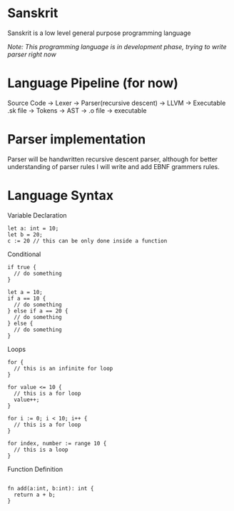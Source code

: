 # Sanskrit

Sanskrit is a low level general purpose programming language

_Note: This programming language is in development phase, trying to write parser right now_

# Language Pipeline (for now)

Source Code -> Lexer -> Parser(recursive descent) -> LLVM -> Executable
.sk file -> Tokens -> AST -> .o file -> executable

# Parser implementation

Parser will be handwritten recursive descent parser, although for better understanding of parser rules I will write and add EBNF grammers rules.

# Language Syntax

Variable Declaration

```
let a: int = 10;
let b = 20;
c := 20 // this can be only done inside a function
```

Conditional

```
if true {
  // do something
}
```

```
let a = 10;
if a == 10 {
  // do something
} else if a == 20 {
  // do something
} else {
  // do something
}
```

Loops

```
for {
  // this is an infinite for loop
}
```

```
for value <= 10 {
  // this is a for loop
  value++;
}
```

```
for i := 0; i < 10; i++ {
  // this is a for loop
}
```

```
for index, number := range 10 {
  // this is a loop
}
```

Function Definition

```

fn add(a:int, b:int): int {
  return a + b;
}

```
